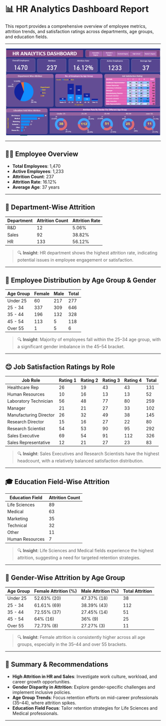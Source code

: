 # 📊 HR Analytics Dashboard Report

This report provides a comprehensive overview of employee metrics, attrition trends, and satisfaction ratings across departments, age groups, and education fields.

---
![HR Analytics Dashboard](HrDash.png)

---
## 🧍‍♂️ Employee Overview

- **Total Employees**: 1,470  
- **Active Employees**: 1,233  
- **Attrition Count**: 237  
- **Attrition Rate**: 16.12%  
- **Average Age**: 37 years  

---

## 🏢 Department-Wise Attrition

| Department | Attrition Count | Attrition Rate |
|------------|------------------|----------------|
| R&D        | 12               | 5.06%          |
| Sales      | 92               | 38.82%         |
| HR         | 133              | 56.12%         |

> 🔍 **Insight**: HR department shows the highest attrition rate, indicating potential issues in employee engagement or satisfaction.

---

## 🎂 Employee Distribution by Age Group & Gender

| Age Group   | Female | Male | Total |
|-------------|--------|------|-------|
| Under 25    | 60     | 217  | 277   |
| 25 - 34     | 337    | 309  | 646   |
| 35 - 44     | 196    | 132  | 328   |
| 45 - 54     | 113    | 5    | 118   |
| Over 55     | 1      | 5    | 6     |

> 🔍 **Insight**: Majority of employees fall within the 25–34 age group, with a significant gender imbalance in the 45–54 bracket.

---

## 😊 Job Satisfaction Ratings by Role

| Job Role               | Rating 1 | Rating 2 | Rating 3 | Rating 4 | Total |
|------------------------|----------|----------|----------|----------|-------|
| Healthcare Rep         | 26       | 19       | 43       | 43       | 131   |
| Human Resources        | 10       | 16       | 13       | 13       | 52    |
| Laboratory Technician  | 56       | 48       | 77       | 80       | 259   |
| Manager                | 21       | 21       | 27       | 33       | 102   |
| Manufacturing Director | 26       | 32       | 49       | 38       | 145   |
| Research Director      | 15       | 16       | 27       | 22       | 80    |
| Research Scientist     | 54       | 53       | 90       | 95       | 292   |
| Sales Executive        | 69       | 54       | 91       | 112      | 326   |
| Sales Representative   | 12       | 21       | 27       | 23       | 83    |

> 🔍 **Insight**: Sales Executives and Research Scientists have the highest headcount, with a relatively balanced satisfaction distribution.

---

## 🎓 Education Field-Wise Attrition

| Education Field   | Attrition Count |
|-------------------|------------------|
| Life Sciences     | 89               |
| Medical           | 63               |
| Marketing         | 35               |
| Technical         | 32               |
| Other             | 11               |
| Human Resources   | 7                |

> 🔍 **Insight**: Life Sciences and Medical fields experience the highest attrition, suggesting a need for targeted retention strategies.

---

## 🚻 Gender-Wise Attrition by Age Group


| Age Group   | Female Attrition (%) | Male Attrition (%) | Total Attrition |
|-------------|----------------------|---------------------|------------------|
| Under 25    | 52.63% (20)          | 47.37% (18)         | 38               |
| 25 - 34     | 61.61% (69)          | 38.39% (43)         | 112              |
| 35 - 44     | 72.55% (37)          | 27.45% (14)         | 51               |
| 45 - 54     | 64% (16)             | 36% (9)             | 25               |
| Over 55     | 72.73% (8)           | 27.27% (3)          | 11               |

> 🔍 **Insight**: Female attrition is consistently higher across all age groups, especially in the 35–44 and over 55 brackets.

---

## 📌 Summary & Recommendations

- **High Attrition in HR and Sales**: Investigate work culture, workload, and career growth opportunities.
- **Gender Disparity in Attrition**: Explore gender-specific challenges and implement inclusive policies.
- **Age Group Trends**: Focus retention efforts on mid-career professionals (35–44), where attrition spikes.
- **Education Field Focus**: Tailor retention strategies for Life Sciences and Medical professionals.

---
